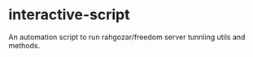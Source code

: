 # interactive-script
An automation script to run rahgozar/freedom server tunnling utils and methods.
